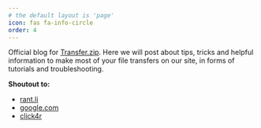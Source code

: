 ```yaml
---
# the default layout is 'page'
icon: fas fa-info-circle
order: 4
---
```


Official blog for [Transfer.zip](https://transfer.zip). Here we will post about tips, tricks and helpful information to make most of your file transfers on our site, in forms of tutorials and troubleshooting.

**Shoutout to:**

- [rant.li](https://rant.li/ork56/this-is-why-the-1990s-were-worse-and-we-live-in-a-better-time-now)
- [google.com](https://sites.google.com/view/great-files)
- [click4r](https://click4r.com/posts/g/17505004/mediafire-alternatives)